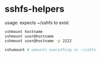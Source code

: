 # sshfs-helpers

usage:
expects ~/sshfs to exist

```bash
sshmount hostname
sshmount user@hostname
sshmount user@hostname -p 2222

sshumount # umounts everything in ~/sshfs
```
